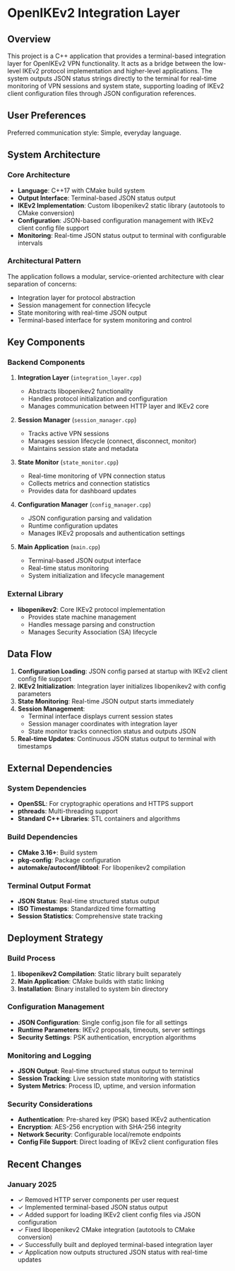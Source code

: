 # OpenIKEv2 Integration Layer

## Overview

This project is a C++ application that provides a terminal-based integration layer for OpenIKEv2 VPN functionality. It acts as a bridge between the low-level IKEv2 protocol implementation and higher-level applications. The system outputs JSON status strings directly to the terminal for real-time monitoring of VPN sessions and system state, supporting loading of IKEv2 client configuration files through JSON configuration references.

## User Preferences

Preferred communication style: Simple, everyday language.

## System Architecture

### Core Architecture
- **Language**: C++17 with CMake build system
- **Output Interface**: Terminal-based JSON status output
- **IKEv2 Implementation**: Custom libopenikev2 static library (autotools to CMake conversion)
- **Configuration**: JSON-based configuration management with IKEv2 client config file support
- **Monitoring**: Real-time JSON status output to terminal with configurable intervals

### Architectural Pattern
The application follows a modular, service-oriented architecture with clear separation of concerns:
- Integration layer for protocol abstraction
- Session management for connection lifecycle
- State monitoring with real-time JSON output
- Terminal-based interface for system monitoring and control

## Key Components

### Backend Components
1. **Integration Layer** (`integration_layer.cpp`)
   - Abstracts libopenikev2 functionality
   - Handles protocol initialization and configuration
   - Manages communication between HTTP layer and IKEv2 core

2. **Session Manager** (`session_manager.cpp`)
   - Tracks active VPN sessions
   - Manages session lifecycle (connect, disconnect, monitor)
   - Maintains session state and metadata

3. **State Monitor** (`state_monitor.cpp`)
   - Real-time monitoring of VPN connection status
   - Collects metrics and connection statistics
   - Provides data for dashboard updates

4. **Configuration Manager** (`config_manager.cpp`)
   - JSON configuration parsing and validation
   - Runtime configuration updates
   - Manages IKEv2 proposals and authentication settings

5. **Main Application** (`main.cpp`)
   - Terminal-based JSON output interface
   - Real-time status monitoring
   - System initialization and lifecycle management

### External Library
- **libopenikev2**: Core IKEv2 protocol implementation
  - Provides state machine management
  - Handles message parsing and construction
  - Manages Security Association (SA) lifecycle

## Data Flow

1. **Configuration Loading**: JSON config parsed at startup with IKEv2 client config file support
2. **IKEv2 Initialization**: Integration layer initializes libopenikev2 with config parameters
3. **State Monitoring**: Real-time JSON output starts immediately
4. **Session Management**: 
   - Terminal interface displays current session states
   - Session manager coordinates with integration layer
   - State monitor tracks connection status and outputs JSON
5. **Real-time Updates**: Continuous JSON status output to terminal with timestamps

## External Dependencies

### System Dependencies
- **OpenSSL**: For cryptographic operations and HTTPS support
- **pthreads**: Multi-threading support
- **Standard C++ Libraries**: STL containers and algorithms

### Build Dependencies
- **CMake 3.16+**: Build system
- **pkg-config**: Package configuration
- **automake/autoconf/libtool**: For libopenikev2 compilation

### Terminal Output Format
- **JSON Status**: Real-time structured status output
- **ISO Timestamps**: Standardized time formatting
- **Session Statistics**: Comprehensive state tracking

## Deployment Strategy

### Build Process
1. **libopenikev2 Compilation**: Static library built separately
2. **Main Application**: CMake builds with static linking
3. **Installation**: Binary installed to system bin directory

### Configuration Management
- **JSON Configuration**: Single config.json file for all settings
- **Runtime Parameters**: IKEv2 proposals, timeouts, server settings
- **Security Settings**: PSK authentication, encryption algorithms

### Monitoring and Logging
- **JSON Output**: Real-time structured status output to terminal
- **Session Tracking**: Live session state monitoring with statistics
- **System Metrics**: Process ID, uptime, and version information

### Security Considerations
- **Authentication**: Pre-shared key (PSK) based IKEv2 authentication
- **Encryption**: AES-256 encryption with SHA-256 integrity
- **Network Security**: Configurable local/remote endpoints
- **Config File Support**: Direct loading of IKEv2 client configuration files

## Recent Changes

### January 2025
- ✓ Removed HTTP server components per user request
- ✓ Implemented terminal-based JSON status output
- ✓ Added support for loading IKEv2 client config files via JSON configuration
- ✓ Fixed libopenikev2 CMake integration (autotools to CMake conversion)
- ✓ Successfully built and deployed terminal-based integration layer
- ✓ Application now outputs structured JSON status with real-time updates